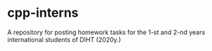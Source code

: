 # cpp-interns
A repository for posting homework tasks for the 1-st and 2-nd years international students of DIHT (2020y.)
